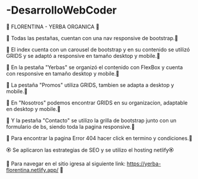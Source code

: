# -DesarrolloWebCoder 

🌻 FLORENTINA - YERBA ORGANICA 🌻

🌿 Todas las pestañas, cuentan con una nav responsive de bootstrap.🌿

🧉 El index cuenta con un carousel de bootstrap y en su contenido se utilizó GRIDS y se adaptó a responsive en tamaño desktop y mobile.🧉

🍃 En la pestaña "Yerbas" se organizó el contenido con FlexBox y cuenta con responsive en tamaño desktop y mobile.🍃

🌼 La pestaña "Promos" utiliza GRIDS, tambien se adapta a desktop y mobile.🌼

🍂 En "Nosotros" podemos encontrar GRIDS en su organizacion, adaptable en desktop y mobile.🍂

🌱 Y la pestaña "Contacto" se utilizo la grilla de bootstrap junto con un formulario de bs, siendo toda la pagina responsive.🌱

🌺 Para encontrar la pagina Error 404 hacer click en termino y condiciones.🌺

🏵️ Se aplicaron las estrategias de SEO y se utilizo el hosting netlify🏵️

🍒 Para navegar en el sitio igresa al siguiente link: https://yerba-florentina.netlify.app/ 🍒
